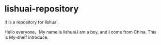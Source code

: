 # lishuai-repository
It is a repository for lishuai.


Hello everyone，My name is lishuai.I am a boy, and I come from China.
This is My-shelf introduce.
